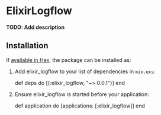 # ElixirLogflow

**TODO: Add description**

## Installation

If [available in Hex](https://hex.pm/docs/publish), the package can be installed as:

  1. Add elixir_logflow to your list of dependencies in `mix.exs`:

        def deps do
          [{:elixir_logflow, "~> 0.0.1"}]
        end

  2. Ensure elixir_logflow is started before your application:

        def application do
          [applications: [:elixir_logflow]]
        end

